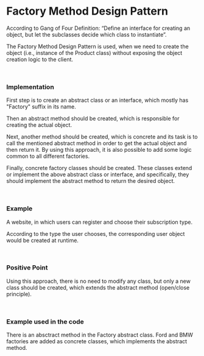<h1>Factory Method Design Pattern</h1>

<p>According to Gang of Four Definition: “Define an interface for creating an object, but let the subclasses decide which class to instantiate”.</p>
<p>The Factory Method Design Pattern is used, when we need to create the object (i.e., instance of the Product class) without exposing the object creation logic to the client.</p>

<br />

<h3><strong>Implementation</strong></h3>

<p>First step is to create an abstract class or an interface, which mostly has "Factory" suffix in its name.</p>

<p>Then an abstract method should be created, which is responsible for creating the actual object.</p>

<p>Next, another method should be created, which is concrete and its task is to call the mentioned abstract method in order to get the actual object and then return it. By using this approach, it is also possible to add some logic common to all different factories.</p>

<p>Finally, concrete factory classes should be created. These classes extend or implement the above abstract class or interface, and specifically, they should implement the abstract method to return the desired object.</p>

<br />

<h3><strong>Example</strong></h3>

<p>A website, in which users can register and choose their subscription type.</p>
<p>According to the type the user chooses, the corresponding user object would be created at runtime.</p>

<br />

<h3><strong>Positive Point</strong></h3>
<p>Using this approach, there is no need to modify any class, but only a new class should be created, which extends the abstract method (open/close principle).</p>

<br />

<h3><strong>Example used in the code</strong></h3>
<p>There is an absctract method in the Factory abstract class. Ford and BMW factories are added as concrete classes, which implements the abstract method.</p>